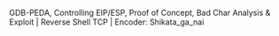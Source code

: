 GDB-PEDA, Controlling EIP/ESP, Proof of Concept, Bad Char Analysis & Exploit | 
Reverse Shell TCP | 
Encoder: Shikata_ga_nai
